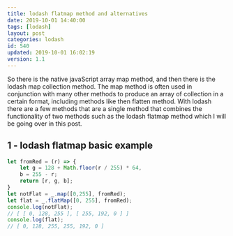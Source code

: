 ```yaml
---
title: lodash flatmap method and alternatives
date: 2019-10-01 14:40:00
tags: [lodash]
layout: post
categories: lodash
id: 540
updated: 2019-10-01 16:02:19
version: 1.1
---
```


So there is the native javaScript array map method, and then there is the lodash map collection method. The map method is often used in conjunction with many other methods to produce an array of collection in a certain format, including methods like then flatten method. With lodash there are a few methods that are a single method that combines the functionality of two methods such as the lodash flatmap method which I will be going over in this post.

<!-- more -->

## 1 - lodash flatmap basic example

```js
let fromRed = (r) => {
    let g = 128 + Math.floor(r / 255) * 64,
    b = 255 - r;
    return [r, g, b];
}
let notFlat = _.map([0,255], fromRed);
let flat = _.flatMap([0, 255], fromRed);
console.log(notFlat);
// [ [ 0, 128, 255 ], [ 255, 192, 0 ] ]
console.log(flat);
// [ 0, 128, 255, 255, 192, 0 ]
```
